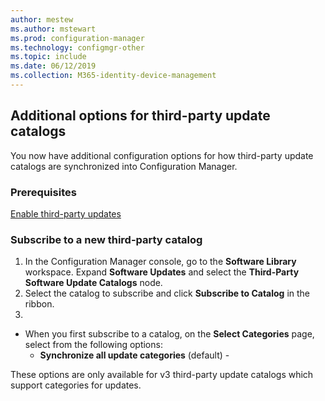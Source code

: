 ```yaml
---
author: mestew
ms.author: mstewart
ms.prod: configuration-manager
ms.technology: configmgr-other
ms.topic: include
ms.date: 06/12/2019
ms.collection: M365-identity-device-management
---
```


## Additional options for third-party update catalogs

You now have additional configuration options for how third-party update catalogs are synchronized into Configuration Manager.

### Prerequisites

[Enable third-party updates](https://docs.microsoft.com/sccm/sum/deploy-use/third-party-software-updates) 

### Subscribe to a new third-party catalog

1. In the Configuration Manager console, go to the **Software Library** workspace. Expand **Software Updates** and select the **Third-Party Software Update Catalogs** node.
1. Select the catalog to subscribe and click **Subscribe to Catalog** in the ribbon.
1. 

- When you first subscribe to a catalog, on the **Select Categories** page, select from the following options: 
   - **Synchronize all update categories** (default) - 

 


These options are only available for v3 third-party update catalogs which support categories for updates. 